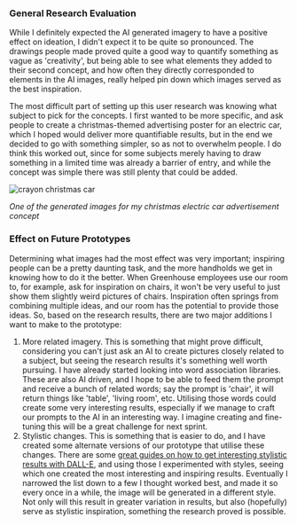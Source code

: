 ### General Research Evaluation
While I definitely expected the AI generated imagery to have a positive effect on ideation, I didn't expect it to be quite so pronounced. The drawings people made proved quite a good way to quantify something as vague as 'creativity', but being able to see what elements they added to their second concept, and how often they directly corresponded to elements in the AI images, really helped pin down which images served as the best inspiration.

The most difficult part of setting up this user research was knowing what subject to pick for the concepts. I first wanted to be more specific, and ask people to create a christmas-themed advertising poster for an electric car, which I hoped would deliver more quantifiable results, but in the end we decided to go with something simpler, so as not to overwhelm people. I do think this worked out, since for some subjects merely having to draw something in a limited time was already a barrier of entry, and while the concept was simple there was still plenty that could be added.

![crayon christmas car](https://user-images.githubusercontent.com/9715331/212675114-0a8ea02f-7771-4140-b42a-17a7f1d48956.jpg)

_One of the generated images for my christmas electric car advertisement concept_


### Effect on Future Prototypes
Determining what images had the most effect was very important; inspiring people can be a pretty daunting task, and the more handholds we get in knowing how to do it the better. When Greenhouse employees use our room to, for example, ask for inspiration on chairs, it won't be very useful to just show them slightly weird pictures of chairs. Inspiration often springs from combining multiple ideas, and our room has the potential to provide those ideas. So, based on the research results, there are two major additions I want to make to the prototype:

1. More related imagery. This is something that might prove difficult, considering you can't just ask an AI to create pictures closely related to a subject, but seeing the research results it's something well worth pursuing. I have already started looking into word association libraries. These are also AI driven, and I hope to be able to feed them the prompt and receive a bunch of related words; say the prompt is 'chair', it will return things like 'table', 'living room', etc. Utilising those words could create some very interesting results, especially if we manage to craft our prompts to the AI in an interesting way. I imagine creating and fine-tuning this will be a great challenge for next sprint.
2. Stylistic changes. This is something that is easier to do, and I have created some alternate versions of our prototype that utilise these changes. There are some [great guides on how to get interesting stylistic results with DALL-E](https://docs.google.com/document/d/11WlzjBT0xRpQhP9tFMtxzd0q6ANIdHPUBkMV-YB043U/edit#), and using those I experimented with styles, seeing which one created the most interesting and inspiring results. Eventually I narrowed the list down to a few I thought worked best, and made it so every once in a while, the image will be generated in a different style. Not only will this result in greater variation in results, but also (hopefully) serve as stylistic inspiration, something the research proved is possible.
